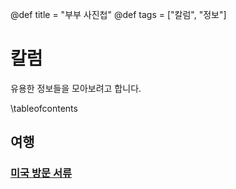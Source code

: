 @def title = "부부 사진첩"
@def tags = ["칼럼", "정보"]

# 칼럼

유용한 정보들을 모아보려고 합니다.

\tableofcontents <!-- you can use \toc as well -->

## 여행
### [미국 방문 서류](/column/usVisitDocuments/)

